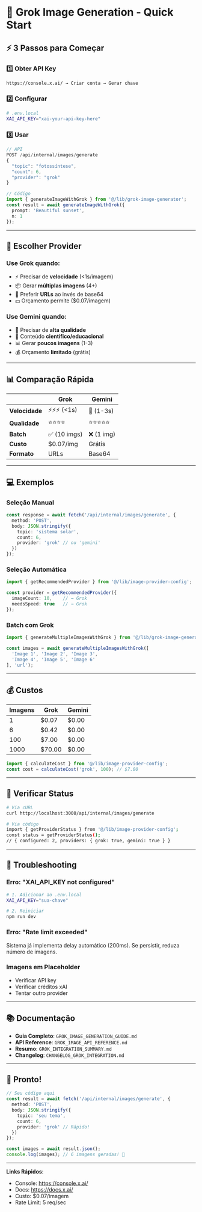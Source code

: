 # 🚀 Grok Image Generation - Quick Start

## ⚡ 3 Passos para Começar

### 1️⃣ Obter API Key
```
https://console.x.ai/ → Criar conta → Gerar chave
```

### 2️⃣ Configurar
```bash
# .env.local
XAI_API_KEY="xai-your-api-key-here"
```

### 3️⃣ Usar
```typescript
// API
POST /api/internal/images/generate
{
  "topic": "fotossíntese",
  "count": 6,
  "provider": "grok"
}

// Código
import { generateImageWithGrok } from '@/lib/grok-image-generator';
const result = await generateImageWithGrok({
  prompt: 'Beautiful sunset',
  n: 1
});
```

---

## 🎯 Escolher Provider

### Use **Grok** quando:
- ⚡ Precisar de **velocidade** (<1s/imagem)
- 📦 Gerar **múltiplas imagens** (4+)
- 🔗 Preferir **URLs** ao invés de base64
- 💵 Orçamento permite ($0.07/imagem)

### Use **Gemini** quando:
- 🎨 Precisar de **alta qualidade**
- 🔬 Conteúdo **científico/educacional**
- 📊 Gerar **poucos imagens** (1-3)
- 💰 Orçamento **limitado** (grátis)

---

## 📊 Comparação Rápida

| | Grok | Gemini |
|---|---|---|
| **Velocidade** | ⚡⚡⚡ (<1s) | 🐢 (1-3s) |
| **Qualidade** | ⭐⭐⭐⭐ | ⭐⭐⭐⭐⭐ |
| **Batch** | ✅ (10 imgs) | ❌ (1 img) |
| **Custo** | $0.07/img | Grátis |
| **Formato** | URLs | Base64 |

---

## 💻 Exemplos

### Seleção Manual
```typescript
const response = await fetch('/api/internal/images/generate', {
  method: 'POST',
  body: JSON.stringify({
    topic: 'sistema solar',
    count: 6,
    provider: 'grok' // ou 'gemini'
  })
});
```

### Seleção Automática
```typescript
import { getRecommendedProvider } from '@/lib/image-provider-config';

const provider = getRecommendedProvider({
  imageCount: 10,    // → Grok
  needsSpeed: true   // → Grok
});
```

### Batch com Grok
```typescript
import { generateMultipleImagesWithGrok } from '@/lib/grok-image-generator';

const images = await generateMultipleImagesWithGrok([
  'Image 1', 'Image 2', 'Image 3',
  'Image 4', 'Image 5', 'Image 6'
], 'url');
```

---

## 💰 Custos

| Imagens | Grok | Gemini |
|---------|------|--------|
| 1 | $0.07 | $0.00 |
| 6 | $0.42 | $0.00 |
| 100 | $7.00 | $0.00 |
| 1000 | $70.00 | $0.00 |

```typescript
import { calculateCost } from '@/lib/image-provider-config';
const cost = calculateCost('grok', 100); // $7.00
```

---

## 🔧 Verificar Status

```bash
# Via cURL
curl http://localhost:3000/api/internal/images/generate

# Via código
import { getProviderStatus } from '@/lib/image-provider-config';
const status = getProviderStatus();
// { configured: 2, providers: { grok: true, gemini: true } }
```

---

## 🐛 Troubleshooting

### Erro: "XAI_API_KEY not configured"
```bash
# 1. Adicionar ao .env.local
XAI_API_KEY="sua-chave"

# 2. Reiniciar
npm run dev
```

### Erro: "Rate limit exceeded"
Sistema já implementa delay automático (200ms).
Se persistir, reduza número de imagens.

### Imagens em Placeholder
- Verificar API key
- Verificar créditos xAI
- Tentar outro provider

---

## 📚 Documentação

- **Guia Completo**: `GROK_IMAGE_GENERATION_GUIDE.md`
- **API Reference**: `GROK_IMAGE_API_REFERENCE.md`
- **Resumo**: `GROK_INTEGRATION_SUMMARY.md`
- **Changelog**: `CHANGELOG_GROK_INTEGRATION.md`

---

## 🎉 Pronto!

```typescript
// Seu código aqui
const result = await fetch('/api/internal/images/generate', {
  method: 'POST',
  body: JSON.stringify({
    topic: 'seu tema',
    count: 6,
    provider: 'grok' // Rápido!
  })
});

const images = await result.json();
console.log(images); // 6 imagens geradas! 🎨
```

---

**Links Rápidos**:
- Console: https://console.x.ai/
- Docs: https://docs.x.ai/
- Custo: $0.07/imagem
- Rate Limit: 5 req/sec

